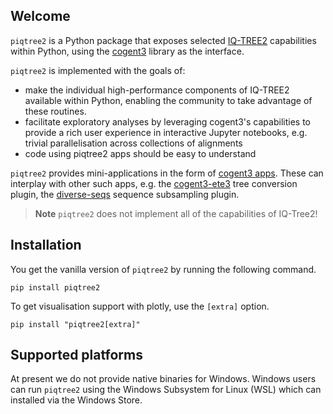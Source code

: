 ## Welcome

`piqtree2` is a Python package that exposes selected [IQ-TREE2](http://www.iqtree.org) capabilities within Python, using the [cogent3](https://cogent3.org) library as the interface.

`piqtree2` is implemented with the goals of:

- make the individual high-performance components of IQ-TREE2 available within Python, enabling the community to take advantage of these routines.
- facilitate exploratory analyses by leveraging cogent3's capabilities to provide a rich user experience in interactive Jupyter notebooks, e.g. trivial parallelisation across collections of alignments
- code using piqtree2 apps should be easy to understand

`piqtree2` provides mini-applications in the form of [cogent3 apps](https://cogent3.org/doc/app/index.html). These can interplay with other such apps, e.g. the [cogent3-ete3](https://pypi.org/project/cogent3-ete3/) tree conversion plugin, the [diverse-seqs](https://pypi.org/project/diverse-seq/) sequence subsampling plugin.

> **Note**
> `piqtree2` does not implement all of the capabilities of IQ-Tree2!

## Installation

You get the vanilla version of `piqtree2` by running the following command.

```
pip install piqtree2
```

To get visualisation support with plotly, use the `[extra]` option.

```
pip install "piqtree2[extra]"
```

## Supported platforms

At present we do not provide native binaries for Windows. Windows users can run `piqtree2` using the Windows Subsystem for Linux (WSL) which can installed via the Windows Store.

<!-- ::: piqtree2 -->